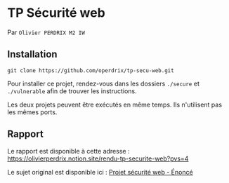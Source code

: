 # TP Sécurité web

Par `Olivier PERDRIX M2 IW`

## Installation

`git clone https://github.com/operdrix/tp-secu-web.git`

Pour installer ce projet, rendez-vous dans les dossiers `./secure` et `./vulnerable` afin de trouver les instructions.

Les deux projets peuvent être exécutés en même temps. Ils n'utilisent pas les mêmes ports.

## Rapport

Le rapport est disponible à cette adresse : https://olivierperdrix.notion.site/rendu-tp-securite-web?pvs=4 

Le sujet original est disponible ici : [Projet sécurité web - Énoncé](./Projet%20sécurité%20web%20-%20Énoncé.pdf)
